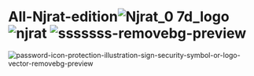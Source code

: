 # All-Njrat-edition![Njrat_0 7d_logo](https://github.com/user-attachments/assets/bfb07920-344a-4f7e-8b0e-f1e10e11a439) ![njrat](https://github.com/user-attachments/assets/dc12958e-4205-4257-a424-c7a682ae48cb) ![sssssss-removebg-preview](https://github.com/user-attachments/assets/c0fb09ef-6b58-44b4-93dd-8563e1dd05c5) 

![password-icon-protection-illustration-sign-security-symbol-or-logo-vector-removebg-preview](https://github.com/user-attachments/assets/114ea164-397e-4e74-8409-3c1a31500dae) 
